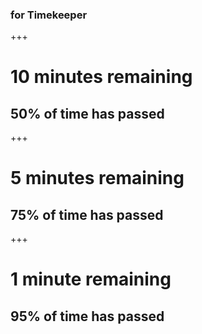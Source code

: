 ### for Timekeeper

+++

# 10 minutes remaining

## 50% of time has passed

<canvas data-chart="line">
<!--
{
  "data": {
    "labels": ["January"," February"," March"," April"," May"," June"," July"],
    "datasets": [
      {
        "data":[65,59,80,81,56,55,40],
        "label":"My first dataset",
        "backgroundColor":"rgba(20,220,220,.8)"
      },
      {
        "data":[28,48,40,19,86,27,90],
        "label":"My second dataset",
        "backgroundColor":"rgba(220,120,120,.8)"
      }
    ]
  },
  "options": { "responsive": "true" }
}
-->
</canvas>

+++

# 5 minutes remaining

## 75% of time has passed

+++

# 1 minute remaining

## 95% of time has passed
